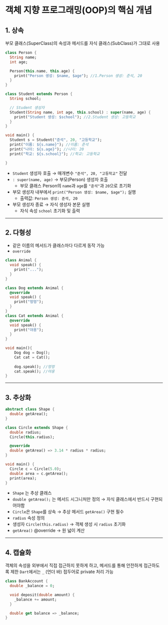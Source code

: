 
# 객체 지향 프로그래밍(OOP)의 핵심 개념

## 1. 상속

부모 클래스(SuperClass)의 속성과 메서드를 자식 클래스(SubClass)가 그대로 사용
```dart
class Person {
  String name;
  int age;

  Person(this.name, this.age) {
    print("Person 생성: $name, $age"); //1.Person 생성: 준석, 20
  }
}

class Student extends Person {
  String school;

  // Student 생성자
  Student(String name, int age, this.school) : super(name, age) {
    print("Student 생성: $school"); //2.Student 생성: 고등학교
  }
}

void main() {
  Student s = Student("준석", 20, "고등학교");
  print("이름: ${s.name}"); //이름: 준석
  print("나이: ${s.age}"); //나이: 20
  print("학교: ${s.school}"); //학교: 고등학교

}
```

- `Student` 생성자 호출 → 매개변수 `"준석", 20, "고등학교"` 전달
- `: super(name, age)` → 부모(Person) 생성자 호출
    - 부모 클래스 Person의 `name`과 `age`를 `"준석"`과 `20`으로 초기화
- 부모 생성자 내부에서 `print("Person 생성: $name, $age");` 실행
    - 출력값: `Person 생성: 준석, 20`
- 부모 생성자 종료 → 자식 생성자 본문 실행
    - 자식 속성 `school` 초기화 및 출력
---

## 2. 다형성
- 같은 이름의 메서드가 클래스마다 다르게 동작 가능
- `override`
```dart
class Animal {
  void speak() {
    print("...");
  }
}

class Dog extends Animal {
  @override
  void speak() {
    print("멍멍");
  }
}
class Cat extends Animal {
  @override
  void speak() {
    print("야옹");
  }
}

void main(){
	Dog dog = Dog();
	Cat cat = Cat();
	
	dog.speak(); //멍멍
	cat.speak(); //야옹
}
```

---

## 3. 추상화
```dart
abstract class Shape {
  double getArea();
}

class Circle extends Shape {
  double radius;
  Circle(this.radius);

  @override
  double getArea() => 3.14 * radius * radius;
}

void main() {
  Circle c = Circle(5.0);
  double area = c.getArea();
  print(area);
}

```
- `Shape` 는 추상 클래스
- `double getArea();` 는  메서드 시그니처만 정의 → 자식 클래스에서 반드시 구현되어야함
- `Circle`은 `Shape`를 상속 → 추상 메서드 `getArea()` 구현 필수
- `radius` 속성 정의
- 생성자 `Circle(this.radius)` → 객체 생성 시 `radius` 초기화
- `getArea()` @override → 원 넓이 계산
---

## 4.  캡슐화
객체의 속성을 외부에서 직접 접근하지 못하게 하고,
메서드를 통해 안전하게 접근하도록 제한
`Dart`에서는 `_` (언더 바) 접두어로 private 처리 가능
```dart
class BankAccount {
  double _balance = 0;

  void deposit(double amount) {
    _balance += amount;
  }

  double get balance => _balance;
}

```
